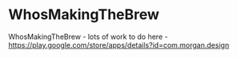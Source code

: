 WhosMakingTheBrew
=================

WhosMakingTheBrew - lots of work to do here - https://play.google.com/store/apps/details?id=com.morgan.design
